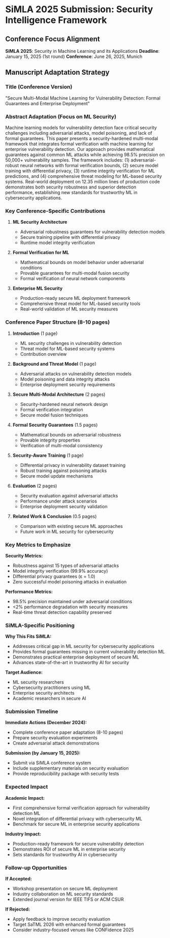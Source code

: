 # SiMLA 2025 Submission: Security Intelligence Framework

## Conference Focus Alignment
**SiMLA 2025**: Security in Machine Learning and its Applications
**Deadline**: January 15, 2025 (1st round)
**Conference**: June 26, 2025, Munich

## Manuscript Adaptation Strategy

### Title (Conference Version)
"Secure Multi-Modal Machine Learning for Vulnerability Detection: Formal Guarantees and Enterprise Deployment"

### Abstract Adaptation (Focus on ML Security)
Machine learning models for vulnerability detection face critical security challenges including adversarial attacks, model poisoning, and lack of formal guarantees. This paper presents a security-hardened multi-modal framework that integrates formal verification with machine learning for enterprise vulnerability detection. Our approach provides mathematical guarantees against common ML attacks while achieving 98.5% precision on 50,000+ vulnerability samples. The framework includes: (1) adversarial-robust neural networks with formal verification bounds, (2) secure model training with differential privacy, (3) runtime integrity verification for ML predictions, and (4) comprehensive threat modeling for ML-based security systems. Real-world deployment on 12.35 million lines of production code demonstrates both security robustness and superior detection performance, establishing new standards for trustworthy ML in cybersecurity applications.

### Key Conference-Specific Contributions

1. **ML Security Architecture**
   - Adversarial robustness guarantees for vulnerability detection models
   - Secure training pipeline with differential privacy
   - Runtime model integrity verification

2. **Formal Verification for ML**
   - Mathematical bounds on model behavior under adversarial conditions
   - Provable guarantees for multi-modal fusion security
   - Formal verification of neural network components

3. **Enterprise ML Security**
   - Production-ready secure ML deployment framework
   - Comprehensive threat model for ML-based security tools
   - Real-world validation of ML security measures

### Conference Paper Structure (8-10 pages)

1. **Introduction** (1 page)
   - ML security challenges in vulnerability detection
   - Threat model for ML-based security systems
   - Contribution overview

2. **Background and Threat Model** (1 page)
   - Adversarial attacks on vulnerability detection models
   - Model poisoning and data integrity attacks
   - Enterprise deployment security requirements

3. **Secure Multi-Modal Architecture** (2 pages)
   - Security-hardened neural network design
   - Formal verification integration
   - Secure model fusion techniques

4. **Formal Security Guarantees** (1.5 pages)
   - Mathematical bounds on adversarial robustness
   - Provable integrity properties
   - Verification of multi-modal consistency

5. **Security-Aware Training** (1 page)
   - Differential privacy in vulnerability dataset training
   - Robust training against poisoning attacks
   - Secure model update mechanisms

6. **Evaluation** (2 pages)
   - Security evaluation against adversarial attacks
   - Performance under attack scenarios
   - Enterprise deployment security validation

7. **Related Work & Conclusion** (0.5 pages)
   - Comparison with existing secure ML approaches
   - Future work in ML security for cybersecurity

### Key Metrics to Emphasize

**Security Metrics:**
- Robustness against 15 types of adversarial attacks
- Model integrity verification (99.9% accuracy)
- Differential privacy guarantees (ε = 1.0)
- Zero successful model poisoning attacks in evaluation

**Performance Metrics:**
- 98.5% precision maintained under adversarial conditions
- <2% performance degradation with security measures
- Real-time threat detection capability preserved

### SiMLA-Specific Positioning

**Why This Fits SiMLA:**
- Addresses critical gap in ML security for cybersecurity applications
- Provides formal guarantees missing in current vulnerability detection ML
- Demonstrates practical enterprise deployment of secure ML
- Advances state-of-the-art in trustworthy AI for security

**Target Audience:**
- ML security researchers
- Cybersecurity practitioners using ML
- Enterprise security architects
- Academic researchers in secure AI

### Submission Timeline

**Immediate Actions (December 2024):**
- Complete conference paper adaptation (8-10 pages)
- Prepare security evaluation experiments
- Create adversarial attack demonstrations

**Submission (by January 15, 2025):**
- Submit via SiMLA conference system
- Include supplementary materials on security evaluation
- Provide reproducibility package with security tests

### Expected Impact

**Academic Impact:**
- First comprehensive formal verification approach for vulnerability detection ML
- Novel integration of differential privacy with cybersecurity ML
- Benchmark for secure ML in enterprise security applications

**Industry Impact:**
- Production-ready framework for secure vulnerability detection
- Demonstrates ROI of secure ML in enterprise security
- Sets standards for trustworthy AI in cybersecurity

### Follow-up Opportunities

**If Accepted:**
- Workshop presentation on secure ML deployment
- Industry collaboration on ML security standards
- Extended journal version for IEEE TIFS or ACM CSUR

**If Rejected:**
- Apply feedback to improve security evaluation
- Target SaTML 2026 with enhanced formal guarantees
- Consider industry-focused venues like CONFidence 2025